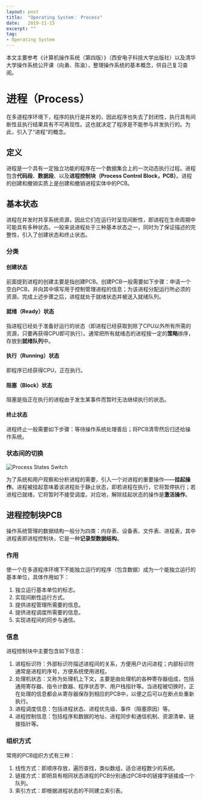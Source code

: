 ```yaml
---
layout: post
title:  "Operating System： Process"
date:   2019-11-15
excerpt: ""
tag:
- Operating System
---
```


本文主要参考《计算机操作系统（第四版）》（西安电子科技大学出版社）以及清华大学操作系统公开课（向勇、陈渝），整理操作系统的基本概念，供自己复习查阅。

# 进程（Process）

在多道程序环境下，程序的执行是并发的，因此程序也失去了封闭性，执行具有间断性且执行结果具有不可再现性。这也就决定了程序是不能参与并发执行的。为此，引入了“进程”的概念。

## 定义

进程是一个具有一定独立功能的程序在一个数据集合上的一次动态执行过程。进程包含**代码段**、**数据段**、以及**进程控制块（Process Control Block，PCB）**。进程的创建和撤销实质上是创建和撤销进程实体中的PCB。

## 基本状态

进程在并发时共享系统资源，因此它们在运行时呈现间断性，即进程在生命周期中可能具有多种状态。一般来说进程处于三种基本状态之一，同时为了保证描述的完整性，引入了创建状态和终止状态。

### 分类

#### 创建状态

前面提到进程的创建主要是指创建PCB。创建PCB一般需要如下步骤：申请一个空白PCB，并向其中填写用于控制管理进程的信息；为该进程分配运行所必须的资源。完成上述步骤之后，进程就处于就绪状态并被送入就绪队列。

#### 就绪（Ready）状态

指进程已经处于准备好运行的状态（即进程已经获取到除了CPU以外所有所需的资源，只要再获得CPU即可执行）。通常把所有就绪态的进程按一定的**策略**排序，存放到**就绪队列**中。

#### 执行（Running）状态

即程序已经获得CPU，正在执行。

#### 阻塞（Block）状态

阻塞是指正在执行的进程由于发生某事件而暂时无法继续执行的状态。

#### 终止状态

进程终止一般需要如下步骤：等待操作系统处理善后；将PCB清零然后归还给操作系统。

### 状态间的切换

![Process States Switch](https://s2.ax1x.com/2019/11/15/MaB18f.png)

为了系统和用户观察和分析进程的需要，引入一个对进程的重要操作——**挂起操作**。进程被挂起意味着该进程处于静止状态，即若进程在执行，它将暂停执行；若进程已就绪，它将暂时不接受调度。对应地，解除挂起状态的操作是**激活操作**。

## 进程控制块PCB

操作系统管理的数据结构一般分为四类：内存表、设备表、文件表、进程表，其中进程表即进程控制块，它是一种**记录型数据结构**。

### 作用

使一个在多道程序环境下不能独立运行的程序（包含数据）成为一个能独立运行的基本单位，具体作用如下：

1. 独立运行基本单位的标志。
2. 实现间断性运行方式。
3. 提供进程管理所需要的信息。
4. 提供进程调度所需要的信息。
5. 实现进程间的同步与通信。

### 信息

进程控制块中主要包含如下信息：

1. 进程标识符：外部标识符描述进程间的关系，方便用户访问进程；内部标识符通常是进程的序号，方便系统使用进程。
2. 处理机状态：又称为处理机上下文，主要是由处理机的各种寄存器组成，包括通用寄存器、指令计数器、程序状态字、用户栈指针等。当进程被切换时，正在处理的信息都会从寄存器保存到相应的PCB中，以便之后可以在断点处重新执行。
3. 进程调度信息：包括进程状态、进程优先级、事件（阻塞原因）等。
4. 进程控制信息：包括程序和数据的地址、进程同步和通信机制、资源清单、链接指针等。

### 组织方式

常用的PCB组织方式有三种：

1. 线性方式：即顺序存放，遍历查找，类似数组，适合进程数少的系统。
2. 链接方式：即把具有相同状态进程的PCB分别通过PCB中的链接字链接成一个队列。
3. 索引方式：即根据进程状态的不同建立索引表。

